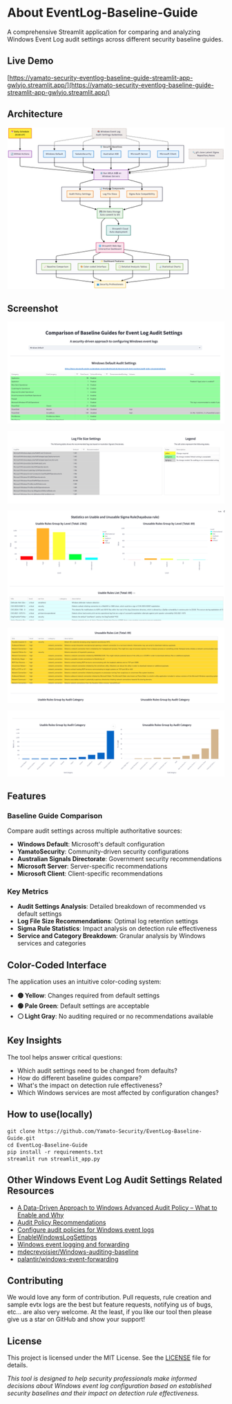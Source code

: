 # About EventLog-Baseline-Guide
A comprehensive Streamlit application for comparing and analyzing Windows Event Log audit settings across different security baseline guides.

## Live Demo
[https://yamato-security-eventlog-baseline-guide-streamlit-app-gwlyjo.streamlit.app/](https://yamato-security-eventlog-baseline-guide-streamlit-app-gwlyjo.streamlit.app/)

## Architecture
![Screenshot](img/06.png)

## Screenshot
![Screenshot](img/01.png)

![Screenshot](img/02.png)

![Screenshot](img/03.png)

![Screenshot](img/04.png)

![Screenshot](img/05.png)

## Features

### Baseline Guide Comparison
Compare audit settings across multiple authoritative sources:
- **Windows Default**: Microsoft's default configuration
- **YamatoSecurity**: Community-driven security configurations
- **Australian Signals Directorate**: Government security recommendations
- **Microsoft Server**: Server-specific recommendations
- **Microsoft Client**: Client-specific recommendations

### Key Metrics
- **Audit Settings Analysis**: Detailed breakdown of recommended vs default settings
- **Log File Size Recommendations**: Optimal log retention settings
- **Sigma Rule Statistics**: Impact analysis on detection rule effectiveness
- **Service and Category Breakdown**: Granular analysis by Windows services and categories

## Color-Coded Interface

The application uses an intuitive color-coding system:
- **🟡 Yellow**: Changes required from default settings
- **🟢 Pale Green**: Default settings are acceptable
- **⚪ Light Gray**: No auditing required or no recommendations available

## Key Insights

The tool helps answer critical questions:
- Which audit settings need to be changed from defaults?
- How do different baseline guides compare?
- What's the impact on detection rule effectiveness?
- Which Windows services are most affected by configuration changes?

## How to use(locally)
```
git clone https://github.com/Yamato-Security/EventLog-Baseline-Guide.git
cd EventLog-Baseline-Guide
pip install -r requirements.txt
streamlit run streamlit_app.py 
```
## Other Windows Event Log Audit Settings Related Resources
* [A Data-Driven Approach to Windows Advanced Audit Policy – What to Enable and Why](https://www.splunk.com/en_us/blog/security/windows-audit-policy-guide.html)
* [Audit Policy Recommendations](https://learn.microsoft.com/en-us/windows-server/identity/ad-ds/plan/security-best-practices/audit-policy-recommendations)
* [Configure audit policies for Windows event logs](https://learn.microsoft.com/en-us/defender-for-identity/deploy/configure-windows-event-collection)
* [EnableWindowsLogSettings](https://github.com/Yamato-Security/EnableWindowsLogSettings)
* [Windows event logging and forwarding](https://www.cyber.gov.au/resources-business-and-government/maintaining-devices-and-systems/system-hardening-and-administration/system-monitoring/windows-event-logging-and-forwarding)
* [mdecrevoisier/Windows-auditing-baseline](https://github.com/mdecrevoisier/Windows-auditing-baseline)
* [palantir/windows-event-forwarding](https://github.com/palantir/windows-event-forwarding/tree/master/group-policy-objects)

## Contributing

We would love any form of contribution. Pull requests, rule creation and sample evtx logs are the best but feature requests, notifying us of bugs, etc... are also very welcome.
At the least, if you like our tool then please give us a star on GitHub and show your support!

## License
This project is licensed under the MIT License. See the [LICENSE](LICENSE) file for details.

*This tool is designed to help security professionals make informed decisions about Windows event log configuration based on established security baselines and their impact on detection rule effectiveness.*

